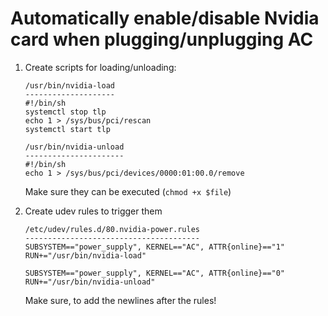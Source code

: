 # Automatically enable/disable Nvidia card when plugging/unplugging AC

1. Create scripts for loading/unloading:

	```
	/usr/bin/nvidia-load
	--------------------
	#!/bin/sh
	systemctl stop tlp
	echo 1 > /sys/bus/pci/rescan
	systemctl start tlp
	```

	```
	/usr/bin/nvidia-unload
	----------------------
	#!/bin/sh
	echo 1 > /sys/bus/pci/devices/0000:01:00.0/remove
	```
	Make sure they can be executed (`chmod +x $file`)

2. Create udev rules to trigger them

	```
	/etc/udev/rules.d/80.nvidia-power.rules
	---------------------------------------
	SUBSYSTEM=="power_supply", KERNEL=="AC", ATTR{online}=="1" RUN+="/usr/bin/nvidia-load"

	SUBSYSTEM=="power_supply", KERNEL=="AC", ATTR{online}=="0" RUN+="/usr/bin/nvidia-unload"

	```
	Make sure, to add the newlines after the rules!
